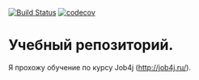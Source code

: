 [![Build Status](https://travis-ci.org/ZakharenkoIV/job4j.svg?branch=master)](https://travis-ci.org/ZakharenkoIV/job4j)
[![codecov](https://codecov.io/gh/ZakharenkoIV/job4j/branch/master/graph/badge.svg)](https://codecov.io/gh/ZakharenkoIV/job4j)

# Учебный репозиторий.

Я прохожу обучение по курсу Job4j (http://job4j.ru/). 
